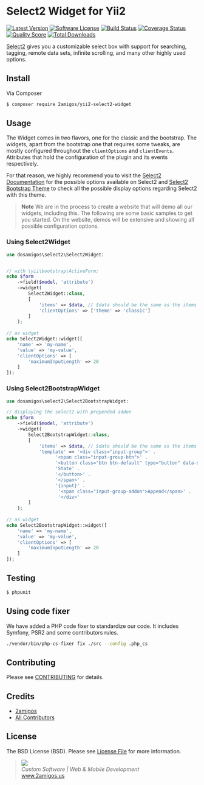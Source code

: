 # Select2 Widget for Yii2

[![Latest Version](https://img.shields.io/github/release/2amigos/yii2-select2-widget.svg?style=flat-square)](https://github.com/2amigos/yii2-select2-widget/releases)
[![Software License](https://img.shields.io/badge/license-MIT-brightgreen.svg?style=flat-square)](LICENSE.md)
[![Build Status](https://img.shields.io/travis/2amigos/yii2-select2-widget/master.svg?style=flat-square)](https://travis-ci.org/2amigos/yii2-select2-widget)
[![Coverage Status](https://img.shields.io/scrutinizer/coverage/g/2amigos/yii2-select2-widget.svg?style=flat-square)](https://scrutinizer-ci.com/g/2amigos/yii2-select2-widget/code-structure)
[![Quality Score](https://img.shields.io/scrutinizer/g/2amigos/yii2-select2-widget.svg?style=flat-square)](https://scrutinizer-ci.com/g/2amigos/yii2-select2-widget)
[![Total Downloads](https://poser.pugx.org/2amigos/yii2-select2-widget/downloads)](https://packagist.org/packages/2amigos/yii2-select2-widget)

[Select2](https://select2.github.io/) gives you a customizable select box with support for searching, tagging, remote 
data sets, infinite scrolling, and many other highly used options.

## Install

Via Composer

```bash
$ composer require 2amigos/yii2-select2-widget
```

## Usage

The Widget comes in two flavors, one for the classic and the bootstrap. The widgets, apart from the bootstrap one that 
requires some tweaks, are mostly configured throughout the `clientOptions` and `clientEvents`. Attributes that hold the 
configuration of the plugin and its events respectively. 

For that reason, we highly recommend you to visit the 
[Select2 Documentation](https://select2.github.io/options.html) for the possible options available on Select2 and 
[Select2 Bootstrap Theme](https://select2.github.io/select2-bootstrap-theme/4.0.3.html) to check all the possible 
display options regarding Select2 with this theme. 

> **Note** We are in the process to create a website that will demo all our widgets, including this. The following are 
> some basic samples to get you started. On the website, demos will be extensive and showing all possible configuration 
> options.


### Using Select2Widget

```php 
use dosamigos\select2\Select2Widget:


// with \yii\bootstrap\ActiveForm;
echo $form
    ->field($model, 'attribute')
    ->widget(
        Select2Widget::class, 
        [
            'items' => $data, // $data should be the same as the items provided to a regular yii2 dropdownlist
            'clientOptions' => ['theme' => 'classic']
        ]
    );
    
// as widget 
echo Select2Widget::widget([
    'name' => 'my-name',
    'value' => 'my-value',
    'clientOptions' => [
        'maximumInputLength' => 20
    ]
]); 
```

### Using Select2BootstrapWidget 

```php 
use dosamigos\select2\Select2BootstrapWidget:

// displaying the select2 with prepended addon
echo $form
    ->field($model, 'attribute')
    ->widget(
        Select2BootstrapWidget::class, 
        [
            'items' => $data, // $data should be the same as the items provided to a regular yii2 dropdownlist
            'template' => '<div class="input-group">' .
                  '<span class="input-group-btn">' .
                  '<button class="btn btn-default" type="button" data-select2-open="multi-prepend-append">' .
                  'State' .
                  '</button>' .
                  '</span>' .
                  '{input}' .
                   '<span class="input-group-addon">Append</span>' .
                   '</div>'
        ]
    );
    
// as widget 
echo Select2BootstrapWidget::widget([
    'name' => 'my-name',
    'value' => 'my-value',
    'clientOptions' => [
        'maximumInputLength' => 20
    ]
]); 
```

## Testing

```bash
$ phpunit
```

## Using code fixer

We have added a PHP code fixer to standardize our code. It includes Symfony, PSR2 and some contributors rules. 

```bash 
./vendor/bin/php-cs-fixer fix ./src --config .php_cs
```


## Contributing

Please see [CONTRIBUTING](CONTRIBUTING.md) for details.

## Credits

- [2amigos](https://github.com/2amigos)
- [All Contributors](../../contributors)

## License

The BSD License (BSD). Please see [License File](LICENSE.md) for more information.

<blockquote>
    <a href="http://www.2amigos.us"><img src="http://www.gravatar.com/avatar/55363394d72945ff7ed312556ec041e0.png"></a><br>
    <i>Custom Software | Web & Mobile Development</i><br>
    <a href="http://www.2amigos.us">www.2amigos.us</a>
</blockquote>
